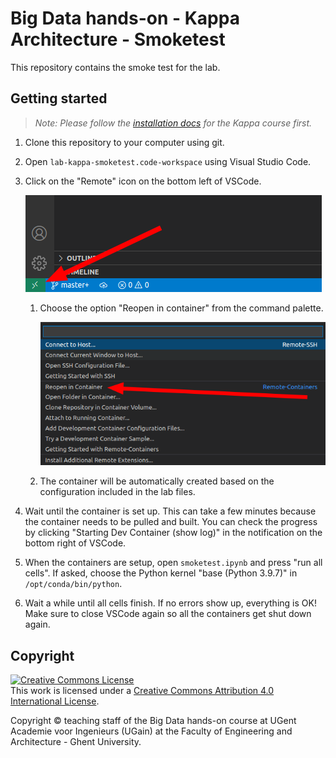# Big Data hands-on - Kappa Architecture - Smoketest

This repository contains the smoke test for the lab.

## Getting started

> *Note: Please follow the [installation docs](https://github.com/IBCNServices/lab-kappa-docs) for the Kappa course first.*

1. Clone this repository to your computer using git.
1. Open `lab-kappa-smoketest.code-workspace` using Visual Studio Code.
1. Click on the "Remote" icon on the bottom left of VSCode.

   ![remote-button](img/remote-button.png)

   1. Choose the option "Reopen in container" from the command palette.

      ![reopen-in-container](img/reopen-in-container.png)

   1. The container will be automatically created based on the configuration included in the lab files.
1. Wait until the container is set up. This can take a few minutes because the container needs to be pulled and built. You can check the progress by clicking "Starting Dev Container (show log)" in the notification on the bottom right of VSCode.
1. When the containers are setup, open `smoketest.ipynb` and press "run all cells". If asked, choose the Python kernel "base (Python 3.9.7)" in `/opt/conda/bin/python`.
1. Wait a while until all cells finish. If no errors show up, everything is OK! Make sure to close VSCode again so all the containers get shut down again.

## Copyright

<a rel="license" href="http://creativecommons.org/licenses/by/4.0/"><img alt="Creative Commons License" style="border-width:0" src="https://i.creativecommons.org/l/by/4.0/88x31.png" /></a><br />This work is licensed under a <a rel="license" href="http://creativecommons.org/licenses/by/4.0/">Creative Commons Attribution 4.0 International License</a>.

Copyright © teaching staff of the Big Data hands-on course at UGent Academie voor Ingenieurs (UGain) at the Faculty of Engineering and Architecture - Ghent University.
